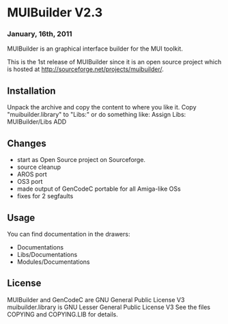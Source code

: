 # MUIBuilder V2.3
### January, 16th, 2011

MUIBuilder is an graphical interface builder for the MUI toolkit.

This is the 1st release of MUIBuilder since it is an open source
project which is hosted at http://sourceforge.net/projects/muibuilder/.


## Installation

Unpack the archive and copy the content to where you like it.
Copy "muibuilder.library" to "Libs:" or do something like:
Assign Libs: MUIBuilder/Libs ADD


## Changes

- start as Open Source project on Sourceforge.
- source cleanup
- AROS port
- OS3 port
- made output of GenCodeC portable for all Amiga-like OSs
- fixes for 2 segfaults


## Usage

You can find documentation in the drawers:
- Documentations
- Libs/Documentations
- Modules/Documentations


## License

MUIBuilder and GenCodeC are GNU General Public License V3
muibuilder.library is GNU Lesser General Public License V3
See the files COPYING and COPYING.LIB for details.
